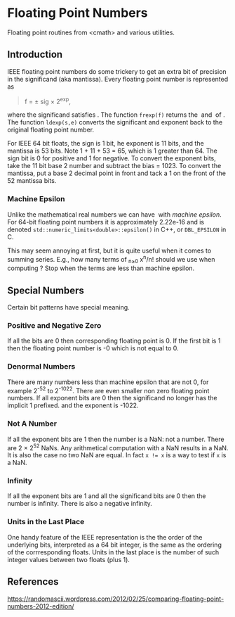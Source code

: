 # Floating Point Numbers

Floating point routines from &lt;cmath&gt; and various utilities.

## Introduction

IEEE floating point numbers do some trickery to get 
an extra bit of precision in the significand (aka mantissa). Every floating point 
number is represented as

> f = &plusmn; sig &times; 2<sup>exp</sup>,

where the significand satisfies <math>1 &le; sig &lt; 2</math>.
The function `frexp(f)` 
returns the <math>sig/2</math> and <math>exp+1</math> of <math>f</math>.
The function `ldexp(s,e)` converts the significant and exponent
back to the original floating point number.

For IEEE 64 bit floats, 
the sign is 1 bit, he exponent is 11 bits, and the mantissa 
is 53 bits. Note 1 + 11 + 53 = 65, which is 1 greater than 64.
The sign bit is 0 for positive and 1 for negative.
To convert the exponent bits, take the 
11 bit base 2 number and subtract the bias = 1023. 
To convert the mantissa, put a base 2 decimal point in front and
tack a 1 on the front of the 52 mantissa bits. 

### Machine Epsilon

Unlike the mathematical real numbers we can have <math>1 + x =
1</math> with <math>x&ne;0<math>.  The smallest such positive
floating point number is called _machine epsilon_. For 64-bit
floating point numbers it is approximately 2.22e-16 and is denoted
`std::numeric_limits<double>::epsilon()` in C++, or `DBL_EPSILON` in C.

This may seem annoying at first, but it is quite useful when it
comes to summing series. E.g., how many terms of
<math>&Sigma;<sub>n&ge;0</sub> x<sup>n</sup>/n!</math> should we
use when computing <math>exp(x)</math>? Stop when the terms are
less than machine epsilon.

## Special Numbers

Certain bit patterns have special meaning.

### Positive and Negative Zero

If all the bits are 0 then corresponding floating point is 0.
If the first bit is 1 then the floating point number is -0
which is not equal to 0.

### Denormal Numbers

There are many numbers less than machine epsilon that are not 0,
for example 2<sup>-52</sup> to 2<sup>-1022</sup>. There are even
smaller non zero floating point numbers. If all exponent bits
are 0 then the significand no longer has the implicit 1 prefixed.
and the exponent is -1022.

### Not A Number

If all the exponent bits are 1 then the number is a NaN:
not a number. There are 2 &times; 2<sup>52</sup> NaNs. Any arithmetical
computation with a NaN results in a NaN. It is also the case
no two NaN are equal. In fact `x != x` is a way to test if
`x` is a NaN.

### Infinity

If all the exponent bits are 1 and all the significand bits
are 0 then the number is infinity. There is also a negative infinity.

### Units in the Last Place

One handy feature of the IEEE representation is the the order of
the underlying bits, interpreted as a 64 bit integer, is the same
as the ordering of the corrresponding floats. Units in the last
place is the number of such integer values between two floats (plus 1).

## References

https://randomascii.wordpress.com/2012/02/25/comparing-floating-point-numbers-2012-edition/
